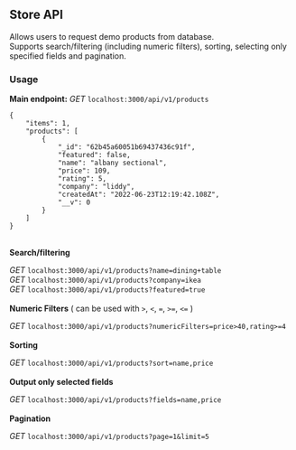 ## Store API

Allows users to request demo products from database.  
Supports search/filtering (including numeric filters), sorting, selecting only specified fields and pagination.

### Usage

**Main endpoint:** _GET_ `localhost:3000/api/v1/products`

```
{
    "items": 1,
    "products": [
        {
            "_id": "62b45a60051b69437436c91f",
            "featured": false,
            "name": "albany sectional",
            "price": 109,
            "rating": 5,
            "company": "liddy",
            "createdAt": "2022-06-23T12:19:42.108Z",
            "__v": 0
        }
    ]
}
```

\
**Search/filtering**

_GET_ `localhost:3000/api/v1/products?name=dining+table`\
_GET_ `localhost:3000/api/v1/products?company=ikea`\
_GET_ `localhost:3000/api/v1/products?featured=true`\
\
**Numeric Filters** ( can be used with `>`, `<`, `=`, `>=`, `<=` )

_GET_ `localhost:3000/api/v1/products?numericFilters=price>40,rating>=4`\
\
**Sorting**

_GET_ `localhost:3000/api/v1/products?sort=name,price`\
\
**Output only selected fields**

_GET_ `localhost:3000/api/v1/products?fields=name,price`\
\
**Pagination**

_GET_ `localhost:3000/api/v1/products?page=1&limit=5`
